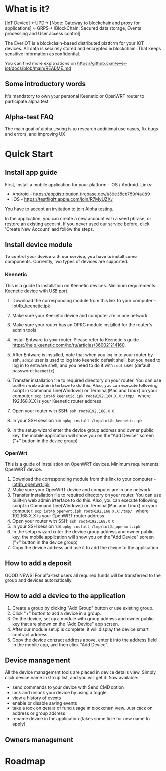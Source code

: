 # What is it?
[IoT Device] <-UPD-> 
       [Node: Gateway to blockchain and proxy for applications] <-GRPS-> 
             [BlockChain: Secured data storage, Events processing and User access control]

The EverIOT is a blockchain-based distributed platform for your IOT devices. All data is securely stored and encrypted in blockchain. That keeps sensitive information as confidential.

You can find more explanations on https://github.com/ever-iot/docs/blob/main/README.md

## Some introductory words
It's mandatory to own your personal Keenetic or OpenWRT router to participate alpha test. 

## Alpha-test FAQ
The main goal of alpha testing is to research additional use cases, fix bugs and errors, and improving UX.

# Quick Start
## Install app guide
First, install a mobile application for your platform - iOS / Android. Links:
* Android - https://appdistribution.firebase.dev/i/89e35cb759f4a089
* iOS - https://testflight.apple.com/join/R7MyUZXv

You have to accept an invitation to join Alpha testing.

In the application, you can create a new account with a seed phrase, or restore an existing account. If you never used our service before, click 'Create New Account' and follow the steps.

## Install device module
To control your device with our service, you have to install some components. Currently, two types of devices are supported.

### Keenetic
This is a guide to installation on Keenetic devices. 
Minimum requirements: Keenetic device with USB port.

1. Download the corresponding module from this link to your computer - [iot4b_keenetic.ipk](https://raw.githubusercontent.com/ever-iot/docs/refs/heads/main/packages/iot4b_keenetic.ipk)
2. Make sure your Keenetic device and computer are in one network.
3. Make sure your router has an OPKG module installed for the router's admin tools
4. Install Entware to your router. Please refer to Keenetic's guide https://help.keenetic.com/hc/ru/articles/360021214160.
5. After Entware is installed, note that when you log in to your router by ssh, `admin` user is used to log into keenetic default shell, but you need to log in to entware shell, and you need to do it with `root` user (default password: `keenetic`) 

6. Transfer installation file to required directory on your router. You can use built-in web admin interface to do this. Also,
you can execute following script in Command Line(Windows) or Terminal(Mac and Linux) on your computer: ```scp iot4b_keenetic.ipk root@192.168.X.X:/tmp/ ```
where 192.168.X.X is your Keenetic router address
7. Open your router with SSH:
```ssh root@192.168.X.X```
8. In your SSH session run 
```opkg install /tmp/iot4b_keenetic.ipk```
9. In the setup wizard enter the device group address and owner public key, the mobile application will show you on the "Add Device" screen ("+" button in the device group)

### OpenWrt
This is a guide of installation on OpenWRT devices. 
Minimum requirements: OpenWRT device.

1. Download the corresponding module from this link to your computer - [iot4b_openwrt.ipk](https://raw.githubusercontent.com/ever-iot/docs/refs/heads/main/packages/iot4b_openwrt.ipk)
2. Make sure your OpenWRT device and computer are in one network.
3. Transfer installation file to required directory on your router. You can use built-in web admin interface to do this. Also, you can execute following script in Command Line(Windows) or Terminal(Mac and Linux) on your computer: ```scp iot4b_openwrt.ipk root@192.168.X.X:/tmp/ ```
where 192.168.X.X is your OpenWRT router address
4. Open your router with SSH:
```ssh root@192.168.X.X```
5. In your SSH session run 
```opkg install /tmp/iot4b_openwrt.ipk```
6. In the setup wizard enter the device group address and owner public key, the mobile application will show you on the "Add Device" screen ("+" button in the device group)
7. Copy the device address and use it to add the device to the application.


## How to add a deposit
GOOD NEWS! For alfa-test users all required funds will be transferred to the group and devices automatically.

## How to add a device to the application
1. Create a group by clicking "Add Group" button or use existing group.
2. Click "+" button to add a device in a group.
3. On the device, set up a module with group address and owner public key that are shown on the "Add Device" app screen.
4. After our module setup is complete, it will display the device smart contract address.
5. Copy the device contract address above, enter it into the address field in the mobile app, and then click "Add Device".

## Device management
All the device management tools are placed in device details view. Simply click device name in Group list, and you will get it. Now available:
* send commands to your device with Send CMD option
* lock and unlock your device by using a toggle
* view a history of events
* enable or disable saving events
* take a look on details of fund usage in blockchain view. Just click on address or group address
* rename device in the application (takes some time for new name to apply)

## Owners management


# Roadmap
